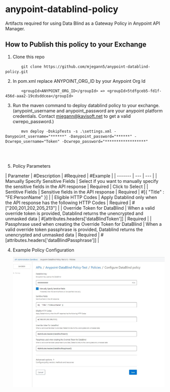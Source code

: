 # anypoint-datablind-policy
Artifacts required for using Data Blind as a Gateway Policy in Anypoint API Manager.

## How to Publish this policy to your Exchange

1. Clone this repo
```
       git clone https://github.com/mjegann5/anypoint-datablind-policy.git
```
2. In pom.xml replace ANYPOINT_ORG_ID by your Anypoint Org Id
```
       <groupId>ANYPOINT_ORG_ID</groupId> => <groupId>5tdfgceb5-fd1f-456d-aaa2-19cdsddcea</groupId>
```
3. Run the maven command to deploy datablind policy to your exchange. (anypoint_username and anypoint_password are your anypoint platform credentials. Contact mjegann@kavisoft.net to get a valid cwrepo_password.)

```
       mvn deploy -DskipTests -s .\settings.xml -Danypoint_username="******" -Danypoint_password="******" -Dcwrepo_username="Token" -Dcwrepo_password="******************"


       
```
5. Policy Parameters

| Parameter | #Description  | #Required  | #Example |
| ------- | --- | --- |
| Manually Specify Sensitive Fields | Select if you want to manually specify the sensitive fields in the API response | Required  | Click to Select |
| Sentitive Fields | Sensitive fields in the API response | Required  | #[{    "Title" : "FE:PersonName"  }] |
| Eligible HTTP Codes | Apply Datablind only when the API response has the following HTTP Codes | Required  | #["200,201,202,205,213"] |
| Override Token for DataBlind | When a valid override token is provided, Datablind returns the unencrypted and unmasked data | #[attributes.headers['dataBlindToken']] | Required  |
| Passphrase used when creating the Override Token for DataBlind
| When a valid override token passphrase is provided, Datablind returns the unencrypted and unmasked data  | Required  | #[attributes.headers['dataBlindPassphrase']] |



   
4. Example Policy Configuration

   ![Concept](/assets/DataBlind-Policy.JPG)
